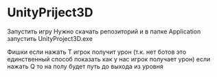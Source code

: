 # UnityPriject3D

Запустить игру
Нужно скачать репозиторий и в папке Application запустить UnityProject3D.exe

Фишки
если нажать T игрок получит урон (т.к. нет ботов это единственный способ показать как у нас игрок получает урон)
если нажать Q то на полу будет путь до выхода из уровня

